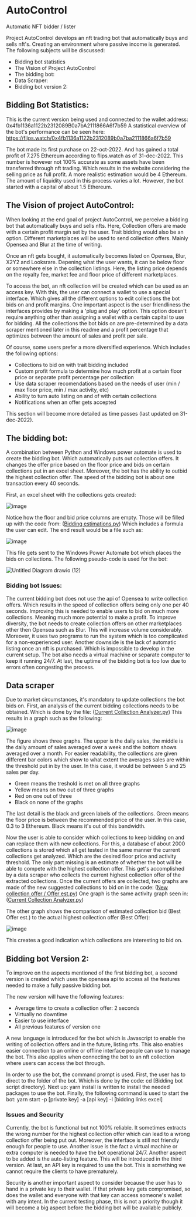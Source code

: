 # AutoControl
Automatic NFT bidder / lister

Project AutoControl develops an nft trading bot that automatically buys and sells nft's. Creating an environment where passive income is generated. The following subjects will be discussed:
* Bidding bot statistics
* The Vision of Project AutoControl
* The bidding bot:
* Data Scraper:
* Bidding bot version 2:

## Bidding Bot Statistics:

This is the current version being used and connected to the wallet address: 0x4fb1136a1122b2312089B0a7bA2111866A6f7b59
A statistical overview of the bot's performance can be seen here: https://flips.watch/0x4fb1136a1122b2312089b0a7ba2111866a6f7b59

The bot made its first purchase on 22-oct-2022. And has gained a total profit of 7.275 Ethereum according to flips.watch as of 31-dec-2022. This number is however not 100% accurate as some assets have been transferred through nft trading. Which results in the website considering the selling price as full profit. A more realistic estimation would be 4 Ethereum. The amount of liquidity used in this process varies a lot. However, the bot started with a capital of about 1.5 Ethereum.

## The Vision of project AutoControl:

When looking at the end goal of project AutoControl, we perceive a bidding bot that automatically buys and sells nfts. Here, Collection offers are made with a certain profit margin set by the user. Trait bidding would also be an option. Different marketplaces will be used to send collection offers. Mainly Opensea and Blur at the time of writing. 

Once an nft gets bought, it automatically becomes listed on Opensea, Blur, X2Y2 and Looksrare. Depening what the user wants, it can be below floor or somewhere else in the collection listings. Here, the listing price depends on the royalty fee, market fee and floor price of different marketplaces.

To access the bot, an nft collection will be created which can be used as an access key. With this, the user can connect a wallet to use a special interface. Which gives all the different options to edit collections the bot bids on and profit margins. One important aspect is the user friendliness the interfaces provides by making a 'plug and play' option. This option doesn't require anything other than assigning a wallet with a certain capital to use for bidding. All the collections the bot bids on are pre-determined by a data scraper mentioned later in this readme and a profit percentage that optimizes between the amount of sales and profit per sale.

Of course, some users prefer a more diversified experience. Which includes the following options:
* Collections to bid on with trait bidding included
* Custom profit formula to determine how much profit at a certain floor price or separate profit percentage per collection
* Use data scraper recomendations based on the needs of user (min / max floor price, min / max activity, etc)
* Ability to turn auto listing on and of with certain collections
* Notifications when an offer gets accepted

This section will become more detailed as time passes (last updated on 31-dec-2022). 

## The bidding bot:

A combination between Python and Windows power automate is used to create the bidding bot. Which automatically puts out collection offers. 
It changes the offer price based on the floor price and bids on certain collections put in an excel sheet. Moreover, the bot has the ability to outbid the highest collection offer. The speed of the bidding bot is about one transaction every 40 seconds.

First, an excel sheet with the collections gets created:

![image](https://user-images.githubusercontent.com/115187612/197603927-48edea0b-7f75-4a2c-a6e9-3f8dff0ee253.png) 

Notice how the floor and bid price columns are empty. Those will be filled up with the code from: ([Bidding estimations.py](https://github.com/Immersified/AutoControl/blob/main/Bidding%20estimations.py)) 
Which includes a formula the user can edit. The end result would be a file such as: 

![image](https://user-images.githubusercontent.com/115187612/197606901-a6b5d79e-2ef6-41c2-83af-b9f058a12f68.png)

This file gets sent to the Windows Power Automate bot which places the bids on collections. The following pseudo-code is used for the bot:

![Untitled Diagram drawio (12)](https://user-images.githubusercontent.com/115187612/210140890-89609c38-e826-4b43-958b-f4e38dddbf33.png)

### Bidding bot Issues:

The current bidding bot does not use the api of Opensea to write collection offers. Which results in the speed of collection offers being only one per 40 seconds. Improving this is needed to enable users to bid on much more collections. Meaning much more potential to make a profit. To improve diversity, the bot needs to create collection offers on other marketplaces other then Opensea such as Blur. This will increase volume considerably. Moreover, it uses two programs to run the system which is too complicated for a non-experienced user. Another downside is the lack of automatic listing once an nft is purchased. Which is impossible to develop in the current setup. The bot also needs a virtual machine or separate computer to keep it running 24/7. At last, the uptime of the bidding bot is too low due to errors often congesting the process.

## Data scraper

Due to market circumstances, it's mandatory to update collections the bot bids on. First, an analysis of the current bidding collections needs to be obtained. Which is done by the file: ([Current Collection Analyzer.py](https://github.com/Immersified/AutoControl/blob/main/Current%20collection%20analyzer.py)) This results in a graph such as the following: 

![image](https://user-images.githubusercontent.com/115187612/210141306-b83be809-8b3f-45f0-87ec-f16d87acfed5.png)

The figure shows three graphs. The upper is the daily sales, the middle is the daily amount of sales averaged over a week and the bottom shows averaged over a month. For easier readability, the collections are given different bar colors which show to what extent the averages sales are within the threshold put in by the user. In this case, it would be between 5 and 25 sales per day.
* Green means the treshold is met on all three graphs
* Yellow means on two out of three graphs
* Red on one out of three
* Black on none of the graphs

The last detail is the black and green labels of the collections. Green means the floor price is between the recommended price of the user. In this case, 0.3 to 3 Ethereum. Black means it's out of this bandwidth.

Now the user is able to consider which collections to keep bidding on and can replace them with new collections. For this, a database of about 2000 collections is stored which all get tested in the same manner the current collections get analyzed. Which are the desired floor price and activity threshold. The only part missing is an estimate of whether the bot will be able to compete with the highest collection offer. This get's accomplished by a data scraper who collects the current highest collection offer of the extracted collections. Once the current offers are collected, two graphs are made of the new suggested collections to bid on in the code: ([New collection offer / Offer est.py](https://github.com/Immersified/AutoControl/blob/main/New%20Collection%20Offer%20%26%20Offer%20est.py)) One graph is  the same activity graph seen in: ([Current Collection Analyzer.py](https://github.com/Immersified/AutoControl/blob/main/Current%20collection%20analyzer.py))

The other graph shows the comparison of estimated collection bid (Best Offer est.) to the actual highest collection offer (Best Offer):

![image](https://user-images.githubusercontent.com/115187612/210148610-c032427a-a407-454a-a5ef-574aa3720844.png)

This creates a good indication which collections are interesting to bid on. 

## Bidding bot Version 2:

To improve on the aspects mentioned of the first bidding bot, a second version is created which uses the opensea api to access all the features needed to make a fully passive bidding bot.

The new version will have the following features:
* Average time to create a collection offer: 2 seconds
* Virtually no downtime 
* Easier to use interface
* All previous features of version one

A new language is introduced for the bot which is Javascript to enable the writing of collection offers and in the future, listing nfts. This also enables easier connection to an online or offline interface people can use to manage the bot. This also applies when connecting the bot to an nft collection where users can access the bot through.

In order to use the bot, the command prompt is used. First, the user has to direct to the folder of the bot. Which is done by the code: cd [Bidding bot script directory]. Next up: yarn install is written to install the needed packages to use the bot. Finally, the following command is used to start the bot: yarn start -p [private key] -a [api key] -l [bidding links excel]

### Issues and Security

Currently, the bot is functional but not 100% reliable. It sometimes extracts the wrong number for the highest collection offer which can lead to a wrong collection offer being put out. Moreover, the interface is still not friendly enough for people to use. Another issue is the fact a virtual machine or extra computer is needed to have the bot operational 24/7. Another aspect to be added is the auto-listing feature. This will be introduced in the third version. At last, an API key is required to use the bot. This is something we cannot require the clients to have prematurely.

Security is another important aspect to consider because the user has to hand in a private key to their wallet. If that private key gets compromised, so does the wallet and everyone with that key can access someone's wallet with any intent. In the current testing phase, this is not a priority though it will become a big aspect before the bidding bot will be available publicly.
